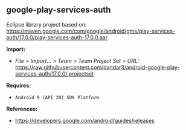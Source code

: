 ## google-play-services-auth

Eclipse library project based on:<br/>
https://maven.google.com/com/google/android/gms/play-services-auth/17.0.0/play-services-auth-17.0.0.aar

**Import:**
- _File > Import... > Team > Team Project Set > URL:_<br/>
  https://raw.githubusercontent.com/dandar3/android-google-play-services-auth/17.0.0/.projectset

**Requires:**
- `Android 9 (API 28) SDK Platform`

**References:**
- https://developers.google.com/android/guides/releases